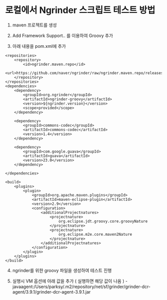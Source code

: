 # 로컬에서 Ngrinder 스크립트 테스트 방법

1. maven 프로젝트를 생성

2. Add Framework Support.. 를 이용하여 Groovy 추가

3. 아래 내용을 pom.xml에 추가
```
<repositories>
    <repository>
        <id>ngrinder.maven.repo</id>
        <url>https://github.com/naver/ngrinder/raw/ngrinder.maven.repo/releases</url>
    </repository>
</repositories>
<dependencies>
    <dependency>
        <groupId>org.ngrinder</groupId>
        <artifactId>ngrinder-groovy</artifactId>
        <version>${ngrinder.version}</version>
        <scope>provided</scope>
    </dependency>

    <dependency>
        <groupId>commons-codec</groupId>
        <artifactId>commons-codec</artifactId>
        <version>1.4</version>
    </dependency>

    <dependency>
        <groupId>com.google.guava</groupId>
        <artifactId>guava</artifactId>
        <version>23.0</version>
    </dependency>

</dependencies>

<build>
    <plugins>
        <plugin>
            <groupId>org.apache.maven.plugins</groupId>
            <artifactId>maven-eclipse-plugin</artifactId>
            <version>2.9</version>
            <configuration>
                <additionalProjectnatures>
                    <projectnature>
                        org.eclipse.jdt.groovy.core.groovyNature
                    </projectnature>
                    <projectnature>
                        org.eclipse.m2e.core.maven2Nature
                    </projectnature>
                </additionalProjectnatures>
            </configuration>
        </plugin>
    </plugins>
</build>
```

4. ngrinder를 위한 groovy 파일을 생성하여 테스트 진행

5. 실행시 VM 옵션에 아래 값을 추가 ( 실행하면 해당 값이 나옴 )
   -javaagent:/Users/parksy/.m2/repository/net/sf/grinder/grinder-dcr-agent/3.9.1/grinder-dcr-agent-3.9.1.jar